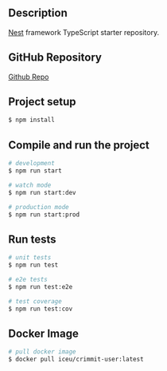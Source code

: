 ## Description

[Nest](https://github.com/nestjs/nest) framework TypeScript starter repository.

## GitHub Repository
[Github Repo](https://github.com/i-ceu/crimmit-user) 

## Project setup

```bash
$ npm install
```

## Compile and run the project

```bash
# development
$ npm run start

# watch mode
$ npm run start:dev

# production mode
$ npm run start:prod
```

## Run tests

```bash
# unit tests
$ npm run test

# e2e tests
$ npm run test:e2e

# test coverage
$ npm run test:cov
```

## Docker Image 
```bash
# pull docker image
$ docker pull iceu/crimmit-user:latest

